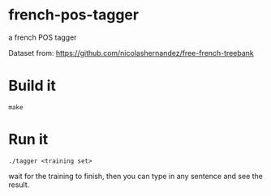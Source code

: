 # french-pos-tagger
a french POS tagger

Dataset from: https://github.com/nicolashernandez/free-french-treebank

# Build it

`make`

# Run it

`./tagger <training set>`

wait for the training to finish, then you can type in any sentence and see the result.

